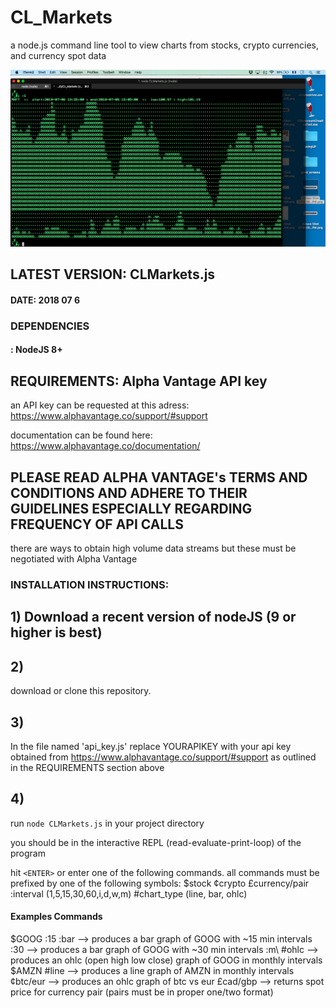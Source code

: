 # CL_Markets
a node.js command line tool to view charts from stocks, crypto currencies, and currency spot data

![screen shot](img/msft.png)

## LATEST VERSION: CLMarkets.js
#### DATE: 2018 07 6

### DEPENDENCIES
#### : NodeJS 8+

## REQUIREMENTS: Alpha Vantage API key
an API key can be requested at this adress:  https://www.alphavantage.co/support/#support

documentation can be found here: https://www.alphavantage.co/documentation/

## PLEASE READ ALPHA VANTAGE's TERMS AND CONDITIONS AND ADHERE TO THEIR GUIDELINES ESPECIALLY REGARDING FREQUENCY OF API CALLS

there are ways to obtain high volume data streams but these must be negotiated with Alpha Vantage


### INSTALLATION INSTRUCTIONS:
## 1) Download a recent version of nodeJS (9 or higher is best)

## 2) 
download or clone this repository. 

## 3) 
In the file named 'api_key.js' replace YOURAPIKEY with your api key obtained from https://www.alphavantage.co/support/#support
as outlined in the REQUIREMENTS section above

## 4)
run `node CLMarkets.js` in your project directory

you should be in the interactive REPL (read-evaluate-print-loop) of the program

hit `<ENTER>` or enter one of the following commands. all commands must be prefixed by one of the following symbols:
$stock
¢crypto
£currency/pair
:interval (1,5,15,30,60,i,d,w,m)
\#chart_type (line, bar, ohlc)

#### Examples Commands

$GOOG :15 :bar  --> produces a bar graph of GOOG with ~15 min intervals
:30             --> produces a bar graph of GOOG with ~30 min intervals
:m\ #ohlc       --> produces an ohlc (open high low close) graph of GOOG in monthly intervals
$AMZN #line     --> produces a line graph of AMZN in monthly intervals
¢btc/eur        --> produces an ohlc graph of btc vs eur
£cad/gbp        --> returns spot price for currency pair (pairs must be in proper one/two format)
